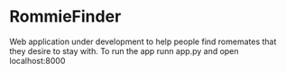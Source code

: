 # RommieFinder
Web application under development to help people find romemates that they desire to stay with.
To run the app runn app.py and open localhost:8000
